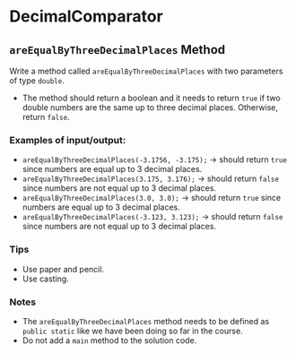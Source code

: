 # DecimalComparator

## `areEqualByThreeDecimalPlaces` Method

Write a method called `areEqualByThreeDecimalPlaces` with two parameters of type `double`.

- The method should return a boolean and it needs to return `true` if two double numbers are the same up to three decimal places. Otherwise, return `false`.

### Examples of input/output:

- `areEqualByThreeDecimalPlaces(-3.1756, -3.175);` → should return `true` since numbers are equal up to 3 decimal places.
- `areEqualByThreeDecimalPlaces(3.175, 3.176);` → should return `false` since numbers are not equal up to 3 decimal places.
- `areEqualByThreeDecimalPlaces(3.0, 3.0);` → should return `true` since numbers are equal up to 3 decimal places.
- `areEqualByThreeDecimalPlaces(-3.123, 3.123);` → should return `false` since numbers are not equal up to 3 decimal places.

### Tips

- Use paper and pencil.
- Use casting.

### Notes

- The `areEqualByThreeDecimalPlaces` method needs to be defined as `public static` like we have been doing so far in the course.
- Do not add a `main` method to the solution code.
